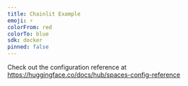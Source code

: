 ```yaml
---
title: Chainlit Example
emoji: ⚡
colorFrom: red
colorTo: blue
sdk: docker
pinned: false
---
```


Check out the configuration reference at https://huggingface.co/docs/hub/spaces-config-reference
